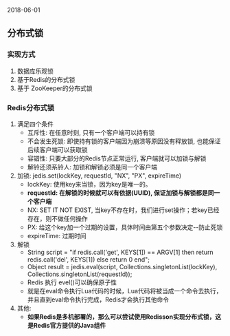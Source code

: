 2018-06-01

## 分布式锁

### 实现方式
1. 数据库乐观锁
2. 基于Redis的分布式锁
3. 基于 ZooKeeper的分布式锁

### Redis分布式锁
1. 满足四个条件
    - 互斥性: 在任意时刻, 只有一个客户端可以持有锁
    - 不会发生死锁: 即使持有锁的客户端因为崩溃等原因没有释放锁, 也能保证后续客户端可以获取锁
    - 容错性: 只要大部分的Redis节点正常运行, 客户端就可以加锁与解锁
    - 解铃还须系铃人: 加锁和解锁必须是同一个客户端
2. 加锁: jedis.set(lockKey, requestId, "NX", "PX", expireTime)
    - lockKey: 使用key来当锁，因为key是唯一的。
    - **requestId: 在解锁的时候就可以有依据(UUID), 保证加锁与解锁都是同一个客户端**
    - NX: SET IT NOT EXIST, 当key不存在时，我们进行set操作；若key已经存在，则不做任何操作
    - PX: 给这个key加一个过期的设置，具体时间由第五个参数决定--防止死锁
    - expireTime: 过期时间
3. 解锁
    - String script = "if redis.call('get', KEYS[1]) == ARGV[1] then return redis.call('del', KEYS[1]) else return 0 end";
    - Object result = jedis.eval(script, Collections.singletonList(lockKey), Collections.singletonList(requestId));
    - Redis 执行 evel()可以确保原子性
    - 就是在eval命令执行Lua代码的时候，Lua代码将被当成一个命令去执行，并且直到eval命令执行完成，Redis才会执行其他命令
4. 其他:
    - **如果Redis是多机部署的，那么可以尝试使用Redisson实现分布式锁，这是Redis官方提供的Java组件**
